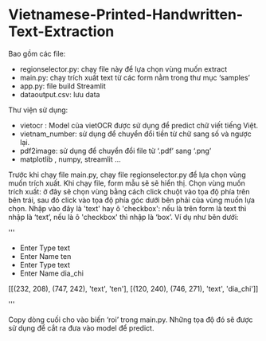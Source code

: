 # Vietnamese-Printed-Handwritten-Text-Extraction
Bao gồm các file:
- regionselector.py: chạy file này để lựa chọn vùng muốn extract
- main.py: chạy trích xuất text từ các form nằm trong thư mục ‘samples’
- app.py: file build Streamlit
- dataoutput.csv: lưu data

Thư viện sử dụng:
- vietocr : Model của vietOCR được sử dụng để predict chữ viết tiếng Việt.
- vietnam_number: sử dụng để chuyển đổi tiền từ chữ sang số và ngược lại.
- pdf2image: sử dụng để chuyển đổi file từ ‘.pdf’ sang ‘.png’
- matplotlib , numpy, streamlit …

Trước khi chạy file main.py, chạy file regionselector.py để lựa chọn vùng muốn trích xuất.
Khi chạy file, form mẫu sẽ sẽ hiển thị. Chọn vùng muốn trích xuất: ở đây sẽ chọn vùng bằng cách click chuột vào tọa độ phía trên bên trái, sau đó click vào tọa độ phía góc dưới bên phải của vùng muốn lựa chọn. Nhập vào đây là 'text' hay ô 'checkbox': nếu là trên form là text thì nhập là ‘text’, nếu là ô 'checkbox' thì nhập là ‘box’. Ví dụ như bên dưới:

'''
- Enter Type text
- Enter Name ten
- Enter Type text
- Enter Name dia_chi
    
[[(232, 208), (747, 242), 'text', 'ten'], [(120, 240), (746, 271), 'text', 'dia_chi']]

'''

Copy dòng cuối cho vào biến ‘roi’ trong main.py. Những tọa độ đó sẽ được sử dụng để cắt ra đưa vào model để predict.

